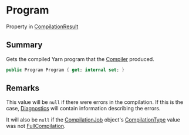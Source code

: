 # Program

Property in [CompilationResult](yarn.compiler.compilationresult.md)

## Summary

Gets the compiled Yarn program that the [Compiler](yarn.compiler.compiler.md) produced.

```csharp
public Program Program { get; internal set; }
```

## Remarks

This value will be `null` if there were errors in the compilation. If this is the case, [Diagnostics](yarn.compiler.compilationresult.diagnostics.md) will contain information describing the errors.

It will also be `null` if the [CompilationJob](yarn.compiler.compilationjob.md) object's [CompilationType](yarn.compiler.compilationjob.compilationtype.md) value was not [FullCompilation](yarn.compiler.compilationjob.type.fullcompilation.md).
